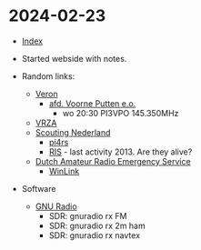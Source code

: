 # 2024-02-23

* [Index](index.md)

* Started webside with notes.

* Random links:
  - [Veron](Https://www.veron.nl/)
    - [afd. Voorne Putten e.o.](https://a42.veron.nl/)
      - wo 20:30 PI3VPO 145.350MHz
  - [VRZA](https://www.vrza.nl.)
  - [Scouting Nederland](https://www.scouting.nl/)
    - [pi4rs](https://www.pi4rs.nl/)
    - [RIS](https://ris-scouting.nl/) - last activity 2013. Are they alive?
  - [Dutch Amateur Radio Emergency Service](https://dares.nl/)
    - [WinLink](https://winlink.org/)

* Software
  - [GNU Radio](https://www.gnuradio.org/)
    - SDR: gnuradio rx FM
    - SDR: gnuradio rx 2m ham
    - SDR: gnuradio rx navtex
